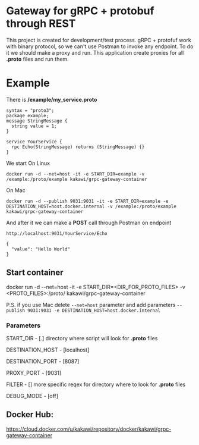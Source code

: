 # Gateway for gRPC + protobuf through REST
This project is created for development/test process.
gRPC + protofuf work with binary protocol, so we can't use Postman to invoke any endpoint.
To do it we should make a proxy and run.
This application create proxies for all **.proto** files and run them.

# Example
There is **/example/my_service.proto**
```
syntax = "proto3";
package example;
message StringMessage {
  string value = 1;
}

service YourService {
  rpc Echo(StringMessage) returns (StringMessage) {}
}
```

We start
On Linux
```
docker run -d --net=host -it -e START_DIR=example -v /example:/proto/example kakawi/grpc-gateway-container
```
On Mac
```
docker run -d --publish 9031:9031 -it -e START_DIR=example -e DESTINATION_HOST=host.docker.internal -v /example:/proto/example kakawi/grpc-gateway-container
```

And after it we can make a **POST** call through Postman on endpoint
```
http://localhost:9031/YourService/Echo

{
  "value": "Hello World"
}
```

## Start container
docker run -d --net=host -it -e START_DIR=<DIR_FOR_PROTO_FILES> -v <PROTO_FILES>:/proto/ kakawi/grpc-gateway-container

P.S. if you use Mac delete `--net=host` parameter and add parameters
`--publish 9031:9031 -e DESTINATION_HOST=host.docker.internal`

### Parameters
START_DIR - [.] directory where script will look for **.proto** files

DESTINATION_HOST - [localhost]

DESTINATION_PORT - [8087]

PROXY_PORT - [9031]

FILTER - [] more specific reqex for directory where to look for **.proto** files

DEBUG_MODE - [off]

## Docker Hub: 
https://cloud.docker.com/u/kakawi/repository/docker/kakawi/grpc-gateway-container
